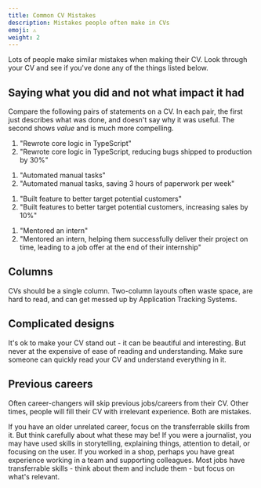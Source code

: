 ```yaml
---
title: Common CV Mistakes
description: Mistakes people often make in CVs
emoji: ⚠️
weight: 2
---
```


Lots of people make similar mistakes when making their CV. Look through your CV and see if you've done any of the things listed below.

## Saying what you did and not what impact it had

Compare the following pairs of statements on a CV. In each pair, the first just describes what was done, and doesn't say why it was useful. The second shows _value_ and is much more compelling.

1. "Rewrote core logic in TypeScript"
2. "Rewrote core logic in TypeScript, reducing bugs shipped to production by 30%"

[//]: # (Break up list)

1. "Automated manual tasks"
2. "Automated manual tasks, saving 3 hours of paperwork per week"

[//]: # (Break up list)

1. "Built feature to better target potential customers"
2. "Built features to better target potential customers, increasing sales by 10%"

[//]: # (Break up list)

1. "Mentored an intern"
2. "Mentored an intern, helping them successfully deliver their project on time, leading to a job offer at the end of their internship"

## Columns

CVs should be a single column. Two-column layouts often waste space, are hard to read, and can get messed up by Application Tracking Systems.

## Complicated designs

It's ok to make your CV stand out - it can be beautiful and interesting. But never at the expensive of ease of reading and understanding. Make sure someone can quickly read your CV and understand everything in it.

## Previous careers

Often career-changers will skip previous jobs/careers from their CV. Other times, people will fill their CV with irrelevant experience. Both are mistakes.

If you have an older unrelated career, focus on the transferrable skills from it. But think carefully about what these may be! If you were a journalist, you may have used skills in storytelling, explaining things, attention to detail, or focusing on the user. If you worked in a shop, perhaps you have great experience working in a team and supporting colleagues. Most jobs have transferrable skills - think about them and include them - but focus on what's relevant.
